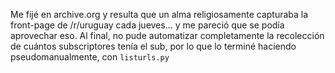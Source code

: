 Me fijé en archive.org y resulta que un alma religiosamente capturaba la front-page de /r/uruguay cada jueves... y me pareció que se podía aprovechar eso. Al final, no pude automatizar completamente la recolección de cuántos subscriptores tenía el sub, por lo que lo terminé haciendo pseudomanualmente, con `listurls.py`